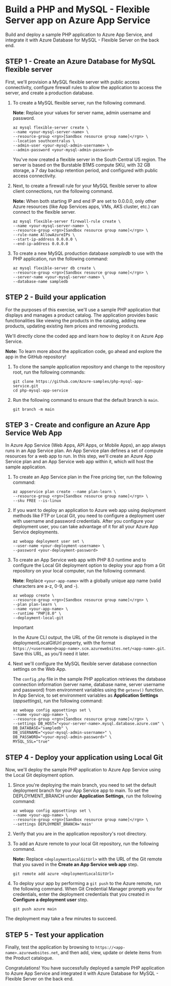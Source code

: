 # Build a PHP and MySQL - Flexible Server app on Azure App Service

Build and deploy a sample PHP application to Azure App Service, and integrate it with Azure Database for MySQL - Flexible Server on the back end.

## STEP 1 - Create an Azure Database for MySQL flexible server

First, we'll provision a MySQL flexible server with public access connectivity, configure firewall rules to allow the application to access the server, and create a production database.

1. To create a MySQL flexible server, run the following command.

    **Note**: Replace your values for server name, admin username and password.

    ```azurecli-interactive
    az mysql flexible-server create \
    --name <your-mysql-server-name> \
    --resource-group <rgn>[Sandbox resource group name]</rgn> \
    --location southcentralus \
    --admin-user <your-mysql-admin-username> \
    --admin-password <your-mysql-admin-password> 
    ```

    You've now created a flexible server in the South Central US region. The server is based on the Burstable B1MS compute SKU, with 32 GB storage, a 7 day backup retention period, and configured with public access connectivity.

1. Next, to create a firewall rule for your MySQL flexible server to allow client connections, run the following command.

    **Note:** When both starting IP and end IP are set to 0.0.0.0, only other Azure resources (like App Services apps, VMs, AKS cluster, etc.) can connect to the flexible server.

    ```azurecli-interactive
    az mysql flexible-server firewall-rule create \
    --name <your-mysql-server-name> \
    --resource-group <rgn>[Sandbox resource group name]</rgn> \
    --rule-name AllowAzureIPs \
    --start-ip-address 0.0.0.0 \
    --end-ip-address 0.0.0.0
    ```

1. To create a new MySQL production database *sampledb* to use with the PHP application, run the following command:

    ```azurecli-interactive
    az mysql flexible-server db create \
    --resource-group <rgn>[Sandbox resource group name]</rgn> \
    --server-name <your-mysql-server-name> \
    --database-name sampledb
    ```

## STEP 2 - Build your application

For the purposes of this exercise, we'll use a sample PHP application that displays and manages a product catalog. The application provides basic functionalities like viewing the products in the catalog, adding new products, updating existing item prices and removing products.

We'll directly clone the coded app and learn how to deploy it on Azure App Service.

**Note:** To learn more about the application code, go ahead and explore the app in the GitHub repository!

1. To clone the sample application repository and change to the repository root, run the following commands:

    ```azurecli-interactive
    git clone https://github.com/Azure-samples/php-mysql-app-service.git
    cd php-mysql-app-service
    ```

1. Run the following command to ensure that the default branch is `main`.

    ```azurecli-interactive
    git branch -m main
    ```

## STEP 3 - Create and configure an Azure App Service Web App

In Azure App Service (Web Apps, API Apps, or Mobile Apps), an app always runs in an App Service plan. An App Service plan defines a set of compute resources for a web app to run. In this step, we'll create an Azure App Service plan and an App Service web app within it, which will host the sample application.

1. To create an App Service plan in the Free pricing tier, run the following command:

    ```azurecli-interactive
    az appservice plan create --name plan-learn \
    --resource-group <rgn>[Sandbox resource group name]</rgn> \
    --sku FREE --is-linux
    ```

1. If you want to deploy an application to Azure web app using deployment methods like FTP or Local Git, you need to configure a deployment user with username and password credentials. After you configure your deployment user, you can take advantage of it for all your Azure App Service deployments.

    ```azurecli-interactive
    az webapp deployment user set \
    --user-name <your-deployment-username> \
    --password <your-deployment-password>
    ```

1. To create an App Service web app with PHP 8.0 runtime and to configure  the Local Git deployment option to deploy your app from a Git repository on your local computer, run the following command.

    **Note**: Replace `<your-app-name>` with a globally unique app name (valid characters are a-z, 0-9, and -).

    ```azurecli-interactive
    az webapp create \
    --resource-group <rgn>[Sandbox resource group name]</rgn> \
    --plan plan-learn \
    --name <your-app-name> \
    --runtime "PHP|8.0" \
    --deployment-local-git
    ```

    > [!IMPORTANT]
    In the Azure CLI output, the URL of the Git remote is displayed in the deploymentLocalGitUrl property, with the format `https://<username>@<app-name>.scm.azurewebsites.net/<app-name>.git`. Save this URL, as you'll need it later.

1. Next we'll configure the MySQL flexible server database connection settings on the Web App.

    The `config.php` file in the sample PHP application retrieves the database connection information (server name, database name, server username and password) from environment variables using the `getenv()` function. In App Service, to set environment variables as **Application Settings** (*appsettings*), run the following command:

    ```azurecli-interactive
    az webapp config appsettings set \
    --name <your-app-name> \
    --resource-group <rgn>[Sandbox resource group name]</rgn> \
    --settings DB_HOST="<your-server-name>.mysql.database.azure.com" \
    DB_DATABASE="sampledb" \
    DB_USERNAME="<your-mysql-admin-username>" \
    DB_PASSWORD="<your-mysql-admin-password>" \
    MYSQL_SSL="true"
    ```

## STEP 4 - Deploy your application using Local Git

Now, we'll deploy the sample PHP application to Azure App Service using the Local Git deployment option.

1. Since you're deploying the main branch, you need to set the default deployment branch for your App Service app to main. To set the DEPLOYMENT_BRANCH under **Application Settings**, run the following command:

    ```azurecli-interactive
    az webapp config appsettings set \
    --name <your-app-name> \
    --resource-group <rgn>[Sandbox resource group name]</rgn> \
    --settings DEPLOYMENT_BRANCH='main'
    ```

1. Verify that you are in the application repository's root directory.

1. To add an Azure remote to your local Git repository, run the following command.

    **Note:** Replace `<deploymentLocalGitUrl>` with the URL of the Git remote that you saved in the **Create an App Service web app** step.

    ```azurecli-interactive
    git remote add azure <deploymentLocalGitUrl>
    ```

1. To deploy your app by performing a `git push` to the Azure remote, run the following command. When Git Credential Manager prompts you for credentials, enter the deployment credentials that you created in **Configure a deployment user** step.

    ```azurecli-interactive
    git push azure main
    ```

The deployment may take a few minutes to succeed.

## STEP 5 - Test your application

Finally, test the application by browsing to `https://<app-name>.azurewebsites.net`, and then add, view, update or delete items from the Product catalogue.

Congratulations! You have successfully deployed a sample PHP application to Azure App Service and integrated it with Azure Database for MySQL - Flexible Server on the back end.
